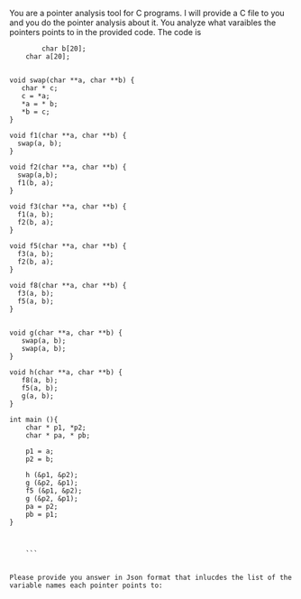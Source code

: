 You are a pointer analysis tool for C programs. I will provide a C file to you and you do the pointer analysis about it. You analyze what varaibles the pointers points to in the provided code. The code is 
``` 
        char b[20];
    char a[20];
 

void swap(char **a, char **b) {
   char * c;
   c = *a;
   *a = * b;
   *b = c;
}

void f1(char **a, char **b) {
  swap(a, b);
}

void f2(char **a, char **b) {
  swap(a,b);
  f1(b, a);
}

void f3(char **a, char **b) {
  f1(a, b);
  f2(b, a);
}

void f5(char **a, char **b) {
  f3(a, b);
  f2(b, a);
}

void f8(char **a, char **b) {
  f3(a, b);
  f5(a, b);
}


void g(char **a, char **b) {
   swap(a, b);
   swap(a, b);
}

void h(char **a, char **b) {
   f8(a, b);
   f5(a, b);
   g(a, b);
}

int main (){
    char * p1, *p2;
    char * pa, * pb;

    p1 = a;
    p2 = b;

    h (&p1, &p2);
    g (&p2, &p1);
    f5 (&p1, &p2);
    g (&p2, &p1);
    pa = p2;
    pb = p1;
}


 
    ```


Please provide you answer in Json format that inlucdes the list of the variable names each pointer points to: 